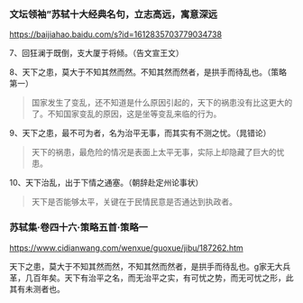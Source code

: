 ### 文坛领袖”苏轼十大经典名句，立志高远，寓意深远
https://baijiahao.baidu.com/s?id=1612835703779034738

7、回狂澜于既倒，支大厦于将倾。（告文宣王文）

8、天下之患，莫大于不知其然而然。不知其然而然者，是拱手而待乱也。（策略第一）
>国家发生了变乱，还不知道是什么原因引起的，天下的祸患没有比这更大的了。不知国家变乱的原因，这是坐等变乱来临的行为。

9、天下之患，最不可为者，名为治平无事，而其实有不测之忧。（晁错论）
>天下的祸患，最危险的情况是表面上太平无事，实际上却隐藏了巨大的忧患。

10、天下治乱，出于下情之通塞。（朝辞赴定州论事状）
>天下是否能够太平，关键在于民情民意是否通达到执政者。

### 苏轼集·卷四十六·策略五首·策略一
https://www.cidianwang.com/wenxue/guoxue/jibu/187262.htm

天下之患，莫大于不知其然而然，不知其然而然者，是拱手而待乱也。g家无大兵革，几百年矣。天下有治平之名，而无治平之实，有可忧之势，而无可忧之形，此其有未测者也。

